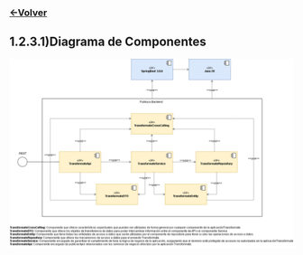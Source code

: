 ### [<-Volver](README.md)
## 1.2.3.1)Diagrama de Componentes
![](Archivadr/DiagramaDeComponentes.drawio.png)
